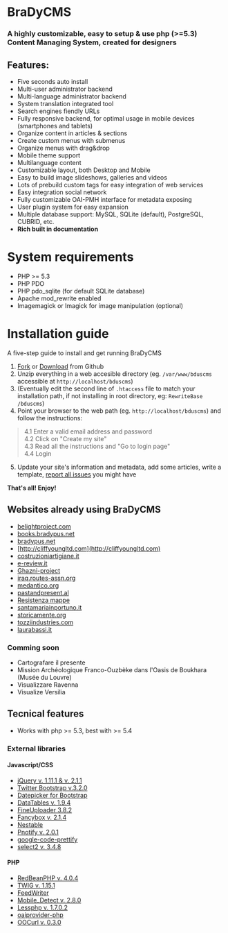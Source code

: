 # BraDyCMS

### A highly customizable, easy to setup & use php (>=5.3) Content Managing System, created for designers

## Features:

* Five seconds auto install
* Multi-user administrator backend
* Multi-language administrator backend
* System translation integrated tool
* Search engines fiendly URLs
* Fully responsive backend, for optimal usage in mobile devices (smartphones and tablets)
* Organize content in articles & sections
* Create custom menus with submenus
* Organize menus with drag&drop
* Mobile theme support
* Multilanguage content
* Customizable layout, both Desktop and Mobile
* Easy to build image slideshows, galleries and videos
* Lots of prebuild custom tags for easy integration of web services
* Easy integration social network
* Fully customizable OAI-PMH interface for metadata exposing
* User plugin system for easy expansion
* Multiple database support: MySQL, SQLite (default), PostgreSQL, CUBRID, etc.
* **Rich built in documentation**

# System requirements

* PHP >= 5.3
* PHP PDO
* PHP pdo_sqlite (for default SQLite database)
* Apache mod_rewrite enabled
* Imagemagick or Imagick for image manipulation (optional)


# Installation guide
A five-step guide to install and get running BraDyCMS

1. [Fork](https://github.com/jbogdani/BraDyCMS/) or [Download](https://github.com/jbogdani/BraDyCMS/archive/master.zip) from Github
2. Unzip everything in a web accesible directory (eg. `/var/www/bduscms` accessible at `http://localhost/bduscms`)
3. (Eventually edit the second line of `.htaccess` file to match your installation path, if not installing in root directory, eg: `RewriteBase /bduscms`)
4. Point your browser to the web path (eg. `http://localhost/bduscms`) and follow the instructions:

> 4.1 Enter a valid email address and  password  
> 4.2 Click on "Create my site"  
> 4.3 Read all the instructions  and  "Go to login page"   
> 4.4 Login
5. Update your site's information and metadata, add some articles, write a template, [report all issues](https://github.com/jbogdani/BraDyCMS/issues) you might have

**That's all! Enjoy!**

## Websites already using BraDyCMS

* [belightproject.com](http://belightproject.com)
* [books.bradypus.net](http://books.bradypus.net)
* [bradypus.net](http://bradypus.net)
* [http://cliffyoungltd.com](http://cliffyoungltd.com)
* [costruzioniartigiane.it](http://costruzioniartigiane.it)
* [e-review.it](http://e-review.it)
* [Ghazni-project](http://ghazni.bradypus.net)
* [iraq.routes-assn.org](http://iraq.routes-assn.org)
* [medantico.org](http://medantico.org/)
* [pastandpresent.al](http://pastandpresent.al)
* [Resistenza mappe](http://resistenzamappe.it/admin)
* [santamariainportuno.it](http://www.santamariainportuno.it)
* [storicamente.org](http://storicamente.org)
* [tozziindustries.com](http://tozziindustries.com)
* [laurabassi.it](http://laurabassi.it)

### Comming soon
* Cartografare il presente
* Mission Archéologique Franco-Ouzbèke dans l'Oasis de Boukhara (Musée du Louvre)
* Visualizzare Ravenna
* Visualize Versilia


## Tecnical features

* Works with php >= 5.3, best with >= 5.4

### External libraries

#### Javascript/CSS

* [jQuery v. 1.11.1 & v. 2.1.1](http://jquery.com/)
* [Twitter Bootstrap v.3.2.0](http://getbootstrap.com/)
* [Datepicker for Bootstrap](http://www.eyecon.ro/bootstrap-datepicker/)
* [DataTables v. 1.9.4](https://datatables.net/)
* [FineUploader 3.8.2](http://fineuploader.com/)
* [Fancybox v. 2.1.4](http://fancyapps.com/fancybox/)
* [Nestable](https://github.com/dbushell/Nestable)
* [Pnotify v. 2.0.1](https://github.com/sciactive/pnotify)
* [google-code-prettify](https://code.google.com/p/google-code-prettify/)
* [select2 v. 3.4.8](http://ivaynberg.github.io/select2/)

#### PHP

* [RedBeanPHP v. 4.0.4](http://www.redbeanphp.com/)
* [TWIG v. 1.15.1](http://twig.sensiolabs.org/)
* [FeedWriter](https://github.com/mibe/FeedWriter)
* [Mobile_Detect v. 2.8.0](https://github.com/serbanghita/Mobile-Detect)
* [Lessphp v. 1.7.0.2](https://github.com/oyejorge/less.php)
* [oaiprovider-php](https://github.com/jbogdani/oaiprovider-php)
* [OOCurl v. 0.3.0](https://github.com/jbogdani/oocurl)
